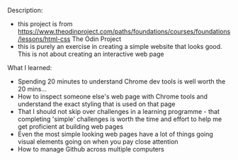 Description: 

* this project is from https://www.theodinproject.com/paths/foundations/courses/foundations/lessons/html-css The Odin Project
* this is purely an exercise in creating a simple website that looks good. This is not about creating an interactive web page

What I learned: 

* Spending 20 minutes to understand Chrome dev tools is well worth the 20 mins... 
* How to inspect someone else's web page with Chrome tools and understand the exact styling that is used on that page
* That I should not skip over challenges in a learning programme - that completing 'simple' challenges is worth the time and effort to help me get proficient at building web pages
* Even the most simple looking web pages have a lot of things going visual elements going on when you pay close attention
* How to manage Github across multiple computers

